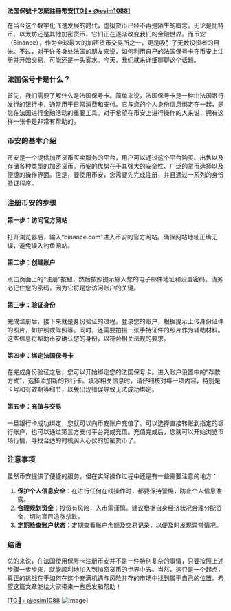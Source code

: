 **法国保號卡怎麽註冊幣安[[TG💪+ @esim1088](https://t.me/s/esim1088)]**

在当今这个数字化飞速发展的时代，虚拟货币已经不再是陌生的概念。无论是比特币、以太坊还是其他加密货币，它们正在逐渐改变我们的金融世界。而币安（Binance），作为全球最大的加密货币交易所之一，更是吸引了无数投资者的目光。不过，对于许多身处法国的朋友来说，如何利用自己的法国保号卡在币安上注册并开始交易，可能还是一头雾水。今天，我们就来详细聊聊这个话题。

### 法国保号卡是什么？

首先，我们需要了解什么是法国保号卡。简单来说，法国保号卡是一种由法国银行发行的银行卡，通常用于日常消费和支付。它与您的个人身份信息绑定在一起，是您在法国进行金融活动的重要工具。对于希望在币安上进行操作的人来说，拥有这样一张卡是非常有帮助的。

### 币安的基本介绍

币安是一个提供加密货币买卖服务的平台，用户可以通过这个平台购买、出售以及存储各种类型的加密货币。币安的优势在于其强大的安全性、广泛的货币选择以及便捷的操作界面。但是，要使用币安，您需要先完成注册，并且通过一系列的身份验证程序。

### 注册币安的步骤

#### 第一步：访问官方网站
打开浏览器后，输入“binance.com”进入币安的官方网站。确保网站地址正确无误，避免误入钓鱼网站。

#### 第二步：创建账户
点击页面上的“注册”按钮，然后按照提示输入您的电子邮件地址和设置密码。请务必记住您的密码，因为它将是您访问账户的关键。

#### 第三步：验证身份
完成注册后，接下来就是身份验证的过程。登录您的账户，根据提示上传身份证件的照片，如护照或驾照等。同时，还需要拍摄一张手持证件的照片作为辅助材料。这些信息将帮助币安确认您的身份，以符合相关法规的要求。

#### 第四步：绑定法国保号卡
在完成身份验证之后，您可以开始绑定您的法国保号卡。进入账户设置中的“存款方式”，选择添加新的银行卡。填写相关信息时，请仔细核对每一项内容，特别是卡号和有效期等细节，以免出现错误导致无法成功绑定。

#### 第五步：充值与交易
一旦银行卡成功绑定，您就可以向币安账户充值了。可以选择直接转账到指定的银行账户，也可以通过第三方支付平台完成充值。充值完成后，您就可以开始浏览市场行情，寻找合适的时机买入心仪的加密货币了。

### 注意事项

虽然币安提供了便捷的服务，但在实际操作过程中还是有一些需要注意的地方：

1. **保护个人信息安全**：在进行任何在线操作时，都要保持警惕，防止个人信息泄露。
2. **合理规划资金**：投资有风险，入市需谨慎。建议根据自身经济状况合理分配资金，切勿盲目追涨杀跌。
3. **定期检查账户状态**：定期查看账户余额及交易记录，以便及时发现异常情况。

### 结语

总的来说，在法国使用保号卡注册币安并不是一件特别复杂的事情，只要按照上述步骤一步步来，就能顺利地加入到加密货币的世界中去。当然，这只是一个起点，真正的挑战在于如何在这个充满机遇与风险并存的市场中找到属于自己的位置。希望这篇文章能给大家带来一些启发和帮助！

[[TG💪+ @esim1088](https://t.me/s/esim1088) ![Image](https://i.postimg.cc/4NQfJmqS/Snipaste-2025-05-13-00-14-12.png)]
